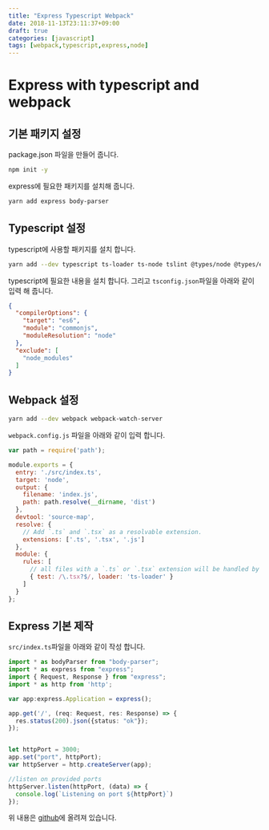 ```yaml
---
title: "Express Typescript Webpack"
date: 2018-11-13T23:11:37+09:00
draft: true
categories: [javascript]
tags: [webpack,typescript,express,node]
---
```


# Express with typescript and webpack

## 기본 패키지 설정
package.json 파일을 만들어 줍니다.
```bash
npm init -y
```

express에 필요한 패키지를 설치해 줍니다.
```bash
yarn add express body-parser
```

## Typescript 설정

typescript에 사용할 패키지를 설치 합니다.
```bash
yarn add --dev typescript ts-loader ts-node tslint @types/node @types/express
```

typescript에 필요한 내용을 설치 합니다. 그리고 `tsconfig.json`파일을 아래와 같이 입력 해 줍니다.

```json
{
  "compilerOptions": {
    "target": "es6",
    "module": "commonjs",
    "moduleResolution": "node"
  },
  "exclude": [
    "node_modules"
  ]
}
```



## Webpack 설정

```bash
yarn add --dev webpack webpack-watch-server
```
`webpack.config.js`  파일을 아래와 같이 입력 합니다.

```javascript
var path = require('path');

module.exports = {
  entry: './src/index.ts',
  target: 'node',
  output: {
    filename: 'index.js',
    path: path.resolve(__dirname, 'dist')
  },
  devtool: 'source-map',
  resolve: {
    // Add `.ts` and `.tsx` as a resolvable extension.
    extensions: ['.ts', '.tsx', '.js']
  },
  module: {
    rules: [
      // all files with a `.ts` or `.tsx` extension will be handled by `ts-loader`
      { test: /\.tsx?$/, loader: 'ts-loader' }
    ]
  }
};
```

## Express 기본 제작

`src/index.ts`파일을 아래와 같이 작성 합니다.

```typescript
import * as bodyParser from "body-parser";
import * as express from "express";
import { Request, Response } from "express";
import * as http from 'http';

var app:express.Application = express();

app.get('/', (req: Request, res: Response) => {
  res.status(200).json({status: "ok"});
});


let httpPort = 3000;
app.set("port", httpPort);
var httpServer = http.createServer(app);

//listen on provided ports
httpServer.listen(httpPort, (data) => {
  console.log(`Listening on port ${httpPort}`)
});
```



위 내용은 [github](https://github.com/gyuha/express-typescript-webpack)에 올려져 있습니다.
